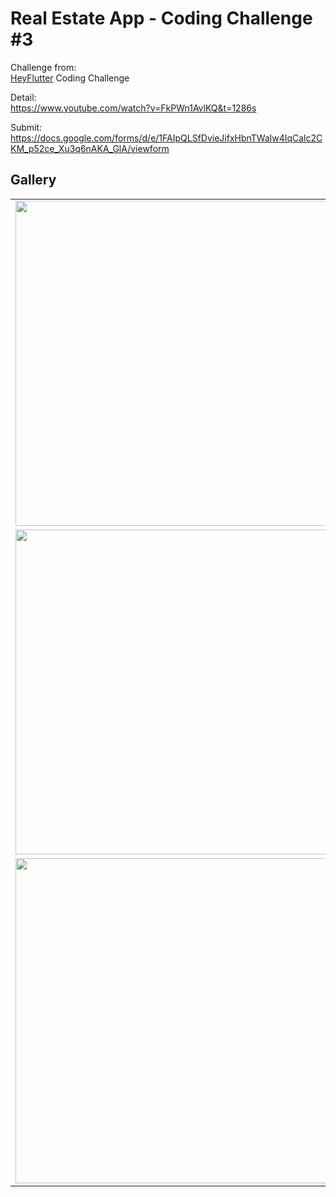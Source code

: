 # Real Estate App - Coding Challenge #3

Challenge from:  
[HeyFlutter](https://www.youtube.com/@HeyFlutter) Coding Challenge

Detail:  
https://www.youtube.com/watch?v=FkPWn1AvlKQ&t=1286s

Submit:  
https://docs.google.com/forms/d/e/1FAIpQLSfDvieJifxHbnTWalw4IqCalc2CKM_p52ce_Xu3q6nAKA_GlA/viewform

## Gallery

|                                                                                                                                                                                                                               |                                                                                                                                                                                                                               |                                                                                                                                                                                                                                  |
| ----------------------------------------------------------------------------------------------------------------------------------------------------------------------------------------------------------------------------- | ----------------------------------------------------------------------------------------------------------------------------------------------------------------------------------------------------------------------------- | -------------------------------------------------------------------------------------------------------------------------------------------------------------------------------------------------------------------------------- |
| <image src="https://raw.githubusercontent.com/indratrisnar/real_estate_app_challenge/main/pics/onboard.gif" caption=""  height="520" position="center" command="fill" option="q100" class="img-fluid" title=""  webp="false"> | <image src="https://raw.githubusercontent.com/indratrisnar/real_estate_app_challenge/main/pics/home.gif" caption=""  height="520" position="center" command="fill" option="q100" class="img-fluid" title=""  webp="false">    | <image src="https://raw.githubusercontent.com/indratrisnar/real_estate_app_challenge/main/pics/detail.gif" caption=""  height="520" position="center" command="fill" option="q100" class="img-fluid" title=""  webp="false">     |
| <image src="https://raw.githubusercontent.com/indratrisnar/real_estate_app_challenge/main/pics/onboard.png" caption=""  height="520" position="center" command="fill" option="q100" class="img-fluid" title=""  webp="false"> | <image src="https://raw.githubusercontent.com/indratrisnar/real_estate_app_challenge/main/pics/home.png" caption=""  height="520" position="center" command="fill" option="q100" class="img-fluid" title=""  webp="false">    | <image src="https://raw.githubusercontent.com/indratrisnar/real_estate_app_challenge/main/pics/home2.png" caption="" height="520" position="center" command="fill" option="q100" class="img-fluid" title=""  webp="false">       |
| <image src="https://raw.githubusercontent.com/indratrisnar/real_estate_app_challenge/main/pics/detail.png" caption=""  height="520" position="center" command="fill" option="q100" class="img-fluid" title=""  webp="false">  | <image src="https://raw.githubusercontent.com/indratrisnar/real_estate_app_challenge/main/pics/detail2.png" caption=""  height="520" position="center" command="fill" option="q100" class="img-fluid" title=""  webp="false"> | <image src="https://raw.githubusercontent.com/indratrisnar/real_estate_app_challenge/main/pics/launch_map.png" caption=""  height="520" position="center" command="fill" option="q100" class="img-fluid" title=""  webp="false"> |
